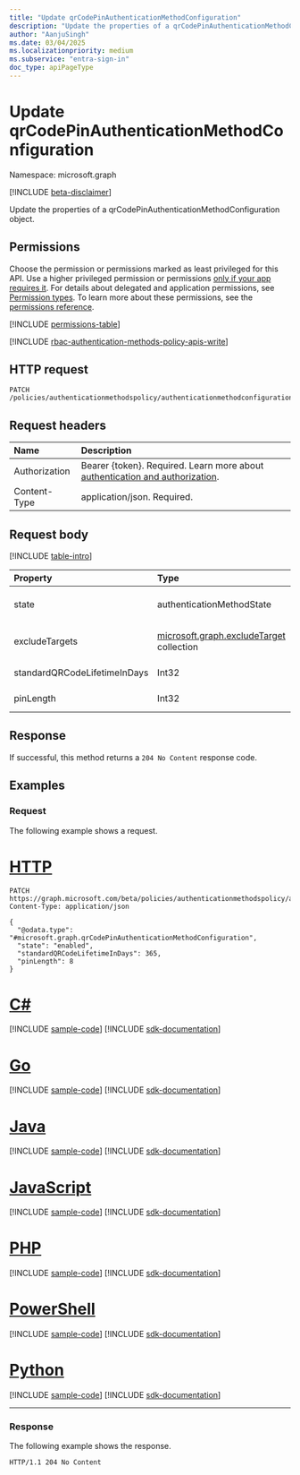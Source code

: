 ```yaml
---
title: "Update qrCodePinAuthenticationMethodConfiguration"
description: "Update the properties of a qrCodePinAuthenticationMethodConfiguration object."
author: "AanjuSingh"
ms.date: 03/04/2025
ms.localizationpriority: medium
ms.subservice: "entra-sign-in"
doc_type: apiPageType
---
```


# Update qrCodePinAuthenticationMethodConfiguration

Namespace: microsoft.graph

[!INCLUDE [beta-disclaimer](../../includes/beta-disclaimer.md)]

Update the properties of a qrCodePinAuthenticationMethodConfiguration object.

## Permissions

Choose the permission or permissions marked as least privileged for this API. Use a higher privileged permission or permissions [only if your app requires it](/graph/permissions-overview#best-practices-for-using-microsoft-graph-permissions). For details about delegated and application permissions, see [Permission types](/graph/permissions-overview#permission-types). To learn more about these permissions, see the [permissions reference](/graph/permissions-reference).

<!-- { "blockType": "permissions", "name": "qrcodepinauthenticationmethodconfiguration_update" } -->
[!INCLUDE [permissions-table](../includes/permissions/qrcodepinauthenticationmethodconfiguration-update-permissions.md)]

[!INCLUDE [rbac-authentication-methods-policy-apis-write](../includes/rbac-for-apis/rbac-authentication-methods-policy-apis-write.md)]

## HTTP request

<!-- {
  "blockType": "ignored"
}
-->
```http
PATCH /policies/authenticationmethodspolicy/authenticationmethodconfigurations/qrcodepin
```

## Request headers

|Name|Description|
|:---|:---|
|Authorization|Bearer {token}. Required. Learn more about [authentication and authorization](/graph/auth/auth-concepts).|
|Content-Type|application/json. Required.|

## Request body

[!INCLUDE [table-intro](../../includes/update-property-table-intro.md)]


|Property|Type|Description|
|:---|:---|:---|
|state|authenticationMethodState| Whether the policy is enabled or disabled. Inherited from [microsoft.authMethodPolicy.authenticationMethodConfiguration](../resources/authenticationmethodconfiguration.md). The possible values are: `enabled`, `disabled`.|
|excludeTargets|[microsoft.graph.excludeTarget](../resources/excludetarget.md) collection|Users or groups excluded from using the QR code authentication method by policy. Inherited from [microsoft.authMethodPolicy.authenticationMethodConfiguration](../resources/authenticationmethodconfiguration.md).|
|standardQRCodeLifetimeInDays|Int32|Configured lifetime of standard QR code for all enabled users. Default is 365 days and maximum allowed lifetime is 395 days.|
|pinLength|Int32|Default and minimum length is 8 digit. Max. allowed is up to 20 digits.|

## Response

If successful, this method returns a `204 No Content` response code.

## Examples

### Request

The following example shows a request.
# [HTTP](#tab/http)
<!-- {
  "blockType": "request",
  "name": "update_qrcodepinauthenticationmethodconfiguration",
  "@odata.type": "microsoft.graph.qrCodePinAuthenticationMethodConfiguration",
  "baseType": "microsoft.graph.authenticationMethodConfiguration",
}
-->
```http
PATCH https://graph.microsoft.com/beta/policies/authenticationmethodspolicy/authenticationmethodconfigurations/qrcodepin
Content-Type: application/json

{
  "@odata.type": "#microsoft.graph.qrCodePinAuthenticationMethodConfiguration",
  "state": "enabled",
  "standardQRCodeLifetimeInDays": 365,
  "pinLength": 8
}
```

# [C#](#tab/csharp)
[!INCLUDE [sample-code](../includes/snippets/csharp/update-qrcodepinauthenticationmethodconfiguration-csharp-snippets.md)]
[!INCLUDE [sdk-documentation](../includes/snippets/snippets-sdk-documentation-link.md)]

# [Go](#tab/go)
[!INCLUDE [sample-code](../includes/snippets/go/update-qrcodepinauthenticationmethodconfiguration-go-snippets.md)]
[!INCLUDE [sdk-documentation](../includes/snippets/snippets-sdk-documentation-link.md)]

# [Java](#tab/java)
[!INCLUDE [sample-code](../includes/snippets/java/update-qrcodepinauthenticationmethodconfiguration-java-snippets.md)]
[!INCLUDE [sdk-documentation](../includes/snippets/snippets-sdk-documentation-link.md)]

# [JavaScript](#tab/javascript)
[!INCLUDE [sample-code](../includes/snippets/javascript/update-qrcodepinauthenticationmethodconfiguration-javascript-snippets.md)]
[!INCLUDE [sdk-documentation](../includes/snippets/snippets-sdk-documentation-link.md)]

# [PHP](#tab/php)
[!INCLUDE [sample-code](../includes/snippets/php/update-qrcodepinauthenticationmethodconfiguration-php-snippets.md)]
[!INCLUDE [sdk-documentation](../includes/snippets/snippets-sdk-documentation-link.md)]

# [PowerShell](#tab/powershell)
[!INCLUDE [sample-code](../includes/snippets/powershell/update-qrcodepinauthenticationmethodconfiguration-powershell-snippets.md)]
[!INCLUDE [sdk-documentation](../includes/snippets/snippets-sdk-documentation-link.md)]

# [Python](#tab/python)
[!INCLUDE [sample-code](../includes/snippets/python/update-qrcodepinauthenticationmethodconfiguration-python-snippets.md)]
[!INCLUDE [sdk-documentation](../includes/snippets/snippets-sdk-documentation-link.md)]

---

### Response

The following example shows the response.
<!-- {
  "blockType": "response",
  "truncated": true
}
-->
```http
HTTP/1.1 204 No Content
```
